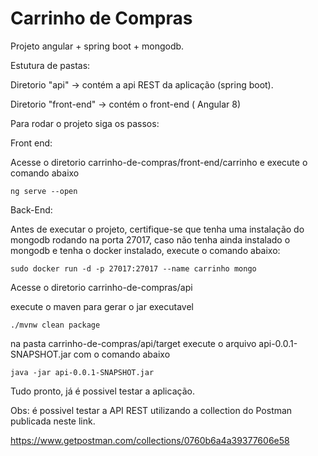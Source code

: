 # Carrinho de Compras

Projeto angular + spring boot + mongodb.

Estutura de pastas:

Diretorio "api" -> contém a api REST da aplicação (spring boot).

Diretorio "front-end" -> contém o front-end ( Angular 8) 

Para rodar o projeto siga os passos:

Front end: 

Acesse o diretorio carrinho-de-compras/front-end/carrinho e execute o comando abaixo

```
ng serve --open
```

Back-End:

Antes de executar o projeto, certifique-se que tenha uma instalação do mongodb rodando na porta 27017, caso não tenha ainda instalado o mongodb e tenha o docker instalado, execute o comando abaixo:

```
sudo docker run -d -p 27017:27017 --name carrinho mongo
```

Acesse o diretorio carrinho-de-compras/api

execute o maven para gerar o jar executavel

```
./mvnw clean package
```

na pasta carrinho-de-compras/api/target execute o arquivo api-0.0.1-SNAPSHOT.jar com o comando abaixo

```
java -jar api-0.0.1-SNAPSHOT.jar
```

Tudo pronto, já é possivel testar a aplicação. 

Obs: é possivel testar a API REST utilizando a collection do  Postman publicada neste link.

https://www.getpostman.com/collections/0760b6a4a39377606e58

